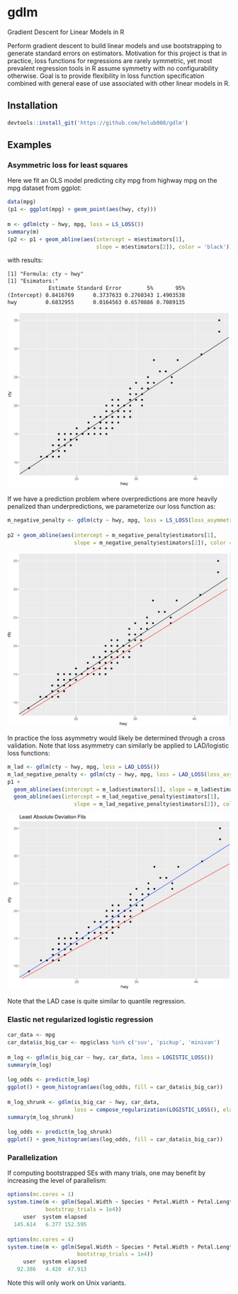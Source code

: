 # gdlm
Gradient Descent for Linear Models in R

Perform gradient descent to build linear models and use bootstrapping to generate standard errors on estimators. Motivation for this project is that in practice, loss functions for regressions are rarely symmetric, yet most prevalent regression tools in R assume symmetry with no configurability otherwise. Goal is to provide flexibility in loss function specification combined with general ease of use associated with other linear models in R.
## Installation
```R
devtools::install_git('https://github.com/holub008/gdlm')
```

## Examples
### Asymmetric loss for least squares
Here we fit an OLS model predicting city mpg from highway mpg on the mpg dataset from ggplot:
```R
data(mpg)
(p1 <- ggplot(mpg) + geom_point(aes(hwy, cty)))

m <- gdlm(cty ~ hwy, mpg, loss = LS_LOSS())
summary(m)
(p2 <- p1 + geom_abline(aes(intercept = m$estimators[1],
                            slope = m$estimators[2]), color = 'black'))
```
with results:
```
[1] "Formula: cty ~ hwy"
[1] "Esimators:"
             Estimate Standard Error        5%       95%
(Intercept) 0.8416769      0.3737633 0.2760343 1.4903538
hwy         0.6832955      0.0164563 0.6570886 0.7089135
```
![mpg_ls_fit](docs/images/mpg_ls_fit.png)

If we have a prediction problem where overpredictions are more heavily penalized than underpredictions, we parameterize our loss function as:
```R
m_negative_penalty <- gdlm(cty ~ hwy, mpg, loss = LS_LOSS(loss_asymmetry = .1))

p2 + geom_abline(aes(intercept = m_negative_penalty$estimators[1],
                     slope = m_negative_penalty$estimators[2]), color ='red')
```
![mpg_underpred_fit](docs/images/mpg_ls_underpred_fit.png)

In practice the loss asymmetry would likely be determined through a cross validation. Note that loss asymmetry can similarly be applied to LAD/logistic loss functions:

```R
m_lad <- gdlm(cty ~ hwy, mpg, loss = LAD_LOSS())
m_lad_negative_penalty <- gdlm(cty ~ hwy, mpg, loss = LAD_LOSS(loss_asymmetry = .1))
p1 +
  geom_abline(aes(intercept = m_lad$estimators[1], slope = m_lad$estimators[2]), color = 'blue') +
  geom_abline(aes(intercept = m_lad_negative_penalty$estimators[1],
                     slope = m_lad_negative_penalty$estimators[2]), color ='red') + ggtitle('Least Absolute Deviation Fits')
```
![mpg_lad_fits](docs/images/lad_fits.png)

Note that the LAD case is quite similar to quantile regression.

### Elastic net regularized logistic regression
```R
car_data <- mpg
car_data$is_big_car <- mpg$class %in% c('suv', 'pickup', 'minivan')

m_log <- gdlm(is_big_car ~ hwy, car_data, loss = LOGISTIC_LOSS())
summary(m_log)

log_odds <- predict(m_log)
ggplot() + geom_histogram(aes(log_odds, fill = car_data$is_big_car))

m_log_shrunk <- gdlm(is_big_car ~ hwy, car_data,
                     loss = compose_regularization(LOGISTIC_LOSS(), elastic_net_parameter = .5, lambda = 1e-3))
summary(m_log_shrunk)

log_odds <- predict(m_log_shrunk)
ggplot() + geom_histogram(aes(log_odds, fill = car_data$is_big_car))
```

### Parallelization
If computing bootstrapped SEs with many trials, one may benefit by increasing the level of parallelism:

```R
options(mc.cores = 1)
system.time(m <- gdlm(Sepal.Width ~ Species * Petal.Width + Petal.Length, data = iris, loss = LS_LOSS(), 
            bootstrap_trials = 1e4))
     user  system elapsed 
  145.614   6.377 152.595 
  
options(mc.cores = 4)
system.time(m <- gdlm(Sepal.Width ~ Species * Petal.Width + Petal.Length, data = iris, loss = LS_LOSS(), 
                      bootstrap_trials = 1e4))
     user  system elapsed 
   92.386   4.420  47.913 

```
Note this will only work on Unix variants.
